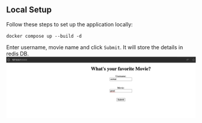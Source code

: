 ## Local Setup

Follow these steps to set up the application locally:

```shell
docker compose up --build -d  
```

Enter username, movie name and click `Submit`. It will store the details in redis DB.
![alt](../../../assets/compose-exercise3-app1-output.png)
